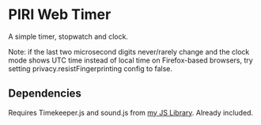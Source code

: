 # PIRI Web Timer
A simple timer, stopwatch and clock.

Note: if the last two microsecond digits never/rarely change and the clock mode shows UTC time instead of local time on Firefox-based browsers, try setting privacy.resistFingerprinting config to false.

## Dependencies
Requires Timekeeper.js and sound.js from [my JS Library](https://github.com/ThisIsPIRI/js-library). Already included.
